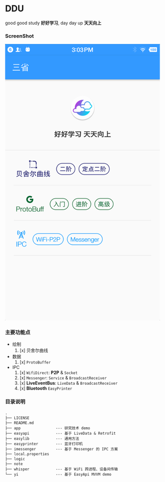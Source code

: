 # DDU
good good study **好好学习**, day day up **天天向上**

### ScreenShot
![Subjects](note/subjects.png)

### 主要功能点
- 绘制
  1. [x] 贝舍尔曲线
- 数据
  1. [x] `ProtoBuffer`
- IPC
  1. [x] `WifiDirect`: **P2P** & `Socket`
  2. [x] `Messenger`: `Service` & `BroadcastReceiver`
  3. [x] **LiveEventBus**: `LiveData` & `BroadcastReceiver`
  4. [x] **Bluetooth** `EasyPrinter` 

### 目录说明
```
.
├── LICENSE
├── README.md
├── app                --- 研究技术 demo
├── easyapi            --- 基于 LiveData & Retrofit
├── easylib            --- 通用方法
├── easyprinter        --- 蓝牙打印机
├── imessenger         --- 基于 Messenger 的 IPC 方案
├── local.properties
├── logic
├── note
├── whisper            --- 基于 WiFi 跨进程、设备间传输
└── yi                 --- 基于 EasyApi MVVM demo
```
